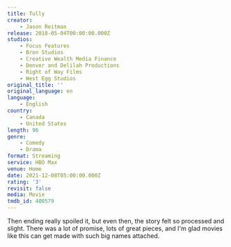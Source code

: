 ```yaml
---
title: Tully
creator:
    - Jason Reitman
release: 2018-05-04T00:00:00.000Z
studios:
    - Focus Features
    - Bron Studios
    - Creative Wealth Media Finance
    - Denver and Delilah Productions
    - Right of Way Films
    - West Egg Studios
original_title: ''
original_language: en
language:
    - English
country:
    - Canada
    - United States
length: 96
genre:
    - Comedy
    - Drama
format: Streaming
service: HBO Max
venue: Home
date: 2021-12-08T05:00:00.000Z
rating: '3'
revisit: false
media: Movie
tmdb_id: 400579
---
```


Then ending really spoiled it, but even then, the story felt so processed and slight. There was a lot of promise, lots of great pieces, and I'm glad movies like this can get made with such big names attached.
